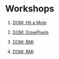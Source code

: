 # Workshops


1. [DOM: Hit a Mole](workshops/hit-a-mole.md)
2. [DOM: DrawPixels](workshops/drawPixels.md)

3. [DOM: BMI](workshops/bmi.md)
4. [DOM: BMI](workshops/image-slider.md)


